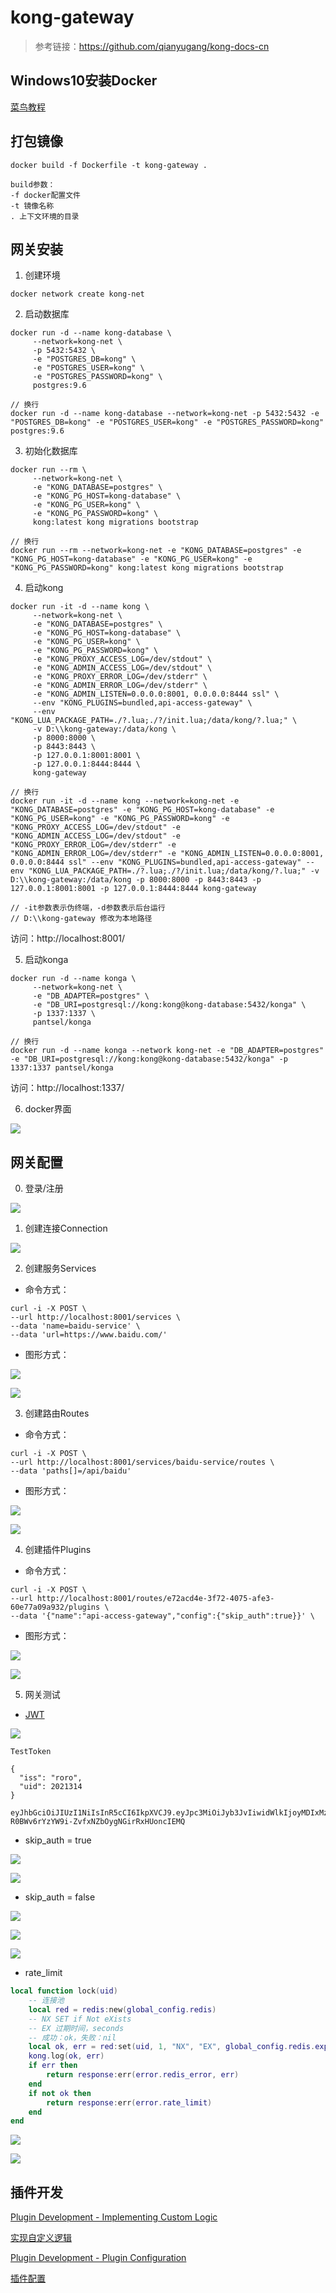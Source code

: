 # kong-gateway

> 参考链接：https://github.com/qianyugang/kong-docs-cn

## Windows10安装Docker

[菜鸟教程](https://www.runoob.com/docker/windows-docker-install.html)

## 打包镜像
```
docker build -f Dockerfile -t kong-gateway .
 
build参数：
-f docker配置文件
-t 镜像名称
. 上下文环境的目录
```

## 网关安装
1. 创建环境

```
docker network create kong-net
```

2. 启动数据库

```
docker run -d --name kong-database \
     --network=kong-net \
     -p 5432:5432 \
     -e "POSTGRES_DB=kong" \
     -e "POSTGRES_USER=kong" \
     -e "POSTGRES_PASSWORD=kong" \
     postgres:9.6

// 换行
docker run -d --name kong-database --network=kong-net -p 5432:5432 -e "POSTGRES_DB=kong" -e "POSTGRES_USER=kong" -e "POSTGRES_PASSWORD=kong" postgres:9.6
```

3. 初始化数据库

```
docker run --rm \
     --network=kong-net \
     -e "KONG_DATABASE=postgres" \
     -e "KONG_PG_HOST=kong-database" \
     -e "KONG_PG_USER=kong" \
     -e "KONG_PG_PASSWORD=kong" \
     kong:latest kong migrations bootstrap

// 换行
docker run --rm --network=kong-net -e "KONG_DATABASE=postgres" -e "KONG_PG_HOST=kong-database" -e "KONG_PG_USER=kong" -e "KONG_PG_PASSWORD=kong" kong:latest kong migrations bootstrap
```

4. 启动kong

```
docker run -it -d --name kong \
     --network=kong-net \
     -e "KONG_DATABASE=postgres" \
     -e "KONG_PG_HOST=kong-database" \
     -e "KONG_PG_USER=kong" \
     -e "KONG_PG_PASSWORD=kong" \
     -e "KONG_PROXY_ACCESS_LOG=/dev/stdout" \
     -e "KONG_ADMIN_ACCESS_LOG=/dev/stdout" \
     -e "KONG_PROXY_ERROR_LOG=/dev/stderr" \
     -e "KONG_ADMIN_ERROR_LOG=/dev/stderr" \
     -e "KONG_ADMIN_LISTEN=0.0.0.0:8001, 0.0.0.0:8444 ssl" \
     --env "KONG_PLUGINS=bundled,api-access-gateway" \
     --env "KONG_LUA_PACKAGE_PATH=./?.lua;./?/init.lua;/data/kong/?.lua;" \
     -v D:\\kong-gateway:/data/kong \
     -p 8000:8000 \
     -p 8443:8443 \
     -p 127.0.0.1:8001:8001 \
     -p 127.0.0.1:8444:8444 \
     kong-gateway

// 换行
docker run -it -d --name kong --network=kong-net -e "KONG_DATABASE=postgres" -e "KONG_PG_HOST=kong-database" -e "KONG_PG_USER=kong" -e "KONG_PG_PASSWORD=kong" -e "KONG_PROXY_ACCESS_LOG=/dev/stdout" -e "KONG_ADMIN_ACCESS_LOG=/dev/stdout" -e "KONG_PROXY_ERROR_LOG=/dev/stderr" -e "KONG_ADMIN_ERROR_LOG=/dev/stderr" -e "KONG_ADMIN_LISTEN=0.0.0.0:8001, 0.0.0.0:8444 ssl" --env "KONG_PLUGINS=bundled,api-access-gateway" --env "KONG_LUA_PACKAGE_PATH=./?.lua;./?/init.lua;/data/kong/?.lua;" -v D:\\kong-gateway:/data/kong -p 8000:8000 -p 8443:8443 -p 127.0.0.1:8001:8001 -p 127.0.0.1:8444:8444 kong-gateway

// -it参数表示伪终端，-d参数表示后台运行
// D:\\kong-gateway 修改为本地路径
```
访问：http://localhost:8001/

5. 启动konga

```
docker run -d --name konga \
     --network=kong-net \
     -e "DB_ADAPTER=postgres" \
     -e "DB_URI=postgresql://kong:kong@kong-database:5432/konga" \
     -p 1337:1337 \
     pantsel/konga

// 换行
docker run -d --name konga --network kong-net -e "DB_ADAPTER=postgres" -e "DB_URI=postgresql://kong:kong@kong-database:5432/konga" -p 1337:1337 pantsel/konga
```
访问：http://localhost:1337/

6. docker界面

![](docs/docker.png)

## 网关配置

0. 登录/注册

![](docs/register.png)

1. 创建连接Connection

![](docs/connection.png)

2. 创建服务Services

- 命令方式：
```
curl -i -X POST \
--url http://localhost:8001/services \
--data 'name=baidu-service' \
--data 'url=https://www.baidu.com/'
```

- 图形方式：

![](docs/service-1.png)

![](docs/service-2.png)

3. 创建路由Routes

- 命令方式：
```
curl -i -X POST \
--url http://localhost:8001/services/baidu-service/routes \
--data 'paths[]=/api/baidu'
```

- 图形方式：

![](docs/route-1.png)

![](docs/route-2.png)

4. 创建插件Plugins

- 命令方式：
```
curl -i -X POST \
--url http://localhost:8001/routes/e72acd4e-3f72-4075-afe3-60e77a09a932/plugins \
--data '{"name":"api-access-gateway","config":{"skip_auth":true}}' \
```

- 图形方式：

![](docs/plugin-1.png)

![](docs/plugin-2.png)

5. 网关测试

- [JWT](https://jwt.io/)

![](docs/jwt.png)

```
TestToken

{
  "iss": "roro",
  "uid": 2021314
}

eyJhbGciOiJIUzI1NiIsInR5cCI6IkpXVCJ9.eyJpc3MiOiJyb3JvIiwidWlkIjoyMDIxMzE0fQ.SGv-R0BWv6rYzYW9i-ZvfxNZbOygNGirRxHUoncIEMQ
```

- skip_auth = true

![](docs/test-1-1.png)

![](docs/test-1-2.png)

- skip_auth = false

![](docs/test-2-1.png)

![](docs/test-2-2.png)

![](docs/test-2-3.png)

- rate_limit

```lua
local function lock(uid)
    -- 连接池
    local red = redis:new(global_config.redis)
    -- NX SET if Not eXists
    -- EX 过期时间，seconds
    -- 成功：ok，失败：nil
    local ok, err = red:set(uid, 1, "NX", "EX", global_config.redis.expire_time or 10)
    kong.log(ok, err)
    if err then
        return response:err(error.redis_error, err)
    end
    if not ok then
        return response:err(error.rate_limit)
    end
end
```

![](docs/test-3-1.png)

![](docs/test-3-2.png)

## 插件开发

[Plugin Development - Implementing Custom Logic](https://docs.konghq.com/gateway-oss/2.4.x/plugin-development/custom-logic/)

[实现自定义逻辑](https://github.com/qianyugang/kong-docs-cn/blob/master/GUIDES%26REFERENCES/plugin-development/custom-logic.md)

[Plugin Development - Plugin Configuration](https://docs.konghq.com/gateway-oss/2.4.x/plugin-development/plugin-configuration/)

[插件配置](https://github.com/qianyugang/kong-docs-cn/blob/master/GUIDES&REFERENCES/plugin-development/plugin-configuration.md)
